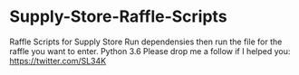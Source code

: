 # Supply-Store-Raffle-Scripts
Raffle Scripts for Supply Store
Run dependensies then run the file for the raffle you want to enter.
Python 3.6
Please drop me a follow if I helped you: https://twitter.com/SL34K
